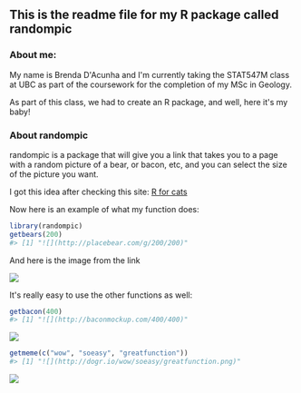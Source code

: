This is the readme file for my R package called randompic
---------------------------------------------------------

### About me:

My name is Brenda D'Acunha and I'm currently taking the STAT547M class at UBC as part of the coursework for the completion of my MSc in Geology.

As part of this class, we had to create an R package, and well, here it's my baby!

### About randompic

randompic is a package that will give you a link that takes you to a page with a random picture of a bear, or bacon, etc, and you can select the size of the picture you want.

I got this idea after checking this site: [R for cats](http://rforcats.net)

Now here is an example of what my function does:

``` r
library(randompic)
getbears(200)
#> [1] "![](http://placebear.com/g/200/200)"
```

And here is the image from the link

![](http://placebear.com/g/100/100)

It's really easy to use the other functions as well:

``` r
getbacon(400)
#> [1] "![](http://baconmockup.com/400/400)"
```

![](http://baconmockup.com/400/400/)

``` r
getmeme(c("wow", "soeasy", "greatfunction"))
#> [1] "![](http://dogr.io/wow/soeasy/greatfunction.png)"
```

![](http://dogr.io/wow/soeasy/greatfunction.png)

